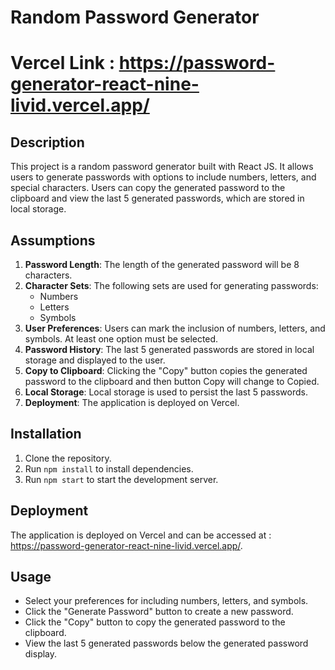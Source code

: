 # Random Password Generator
# Vercel Link : https://password-generator-react-nine-livid.vercel.app/
## Description
This project is a random password generator built with React JS. It allows users to generate passwords with options to include numbers, letters, and special characters. Users can copy the generated password to the clipboard and view the last 5 generated passwords, which are stored in local storage.

## Assumptions
1. **Password Length**: The length of the generated password will be 8 characters.
2. **Character Sets**: The following sets are used for generating passwords:
   - Numbers
   - Letters
   - Symbols
3. **User Preferences**: Users can mark the inclusion of numbers, letters, and symbols. At least one option must be selected.
4. **Password History**: The last 5 generated passwords are stored in local storage and displayed to the user.
5. **Copy to Clipboard**: Clicking the "Copy" button copies the generated password to the clipboard and then button Copy will change to Copied.
6. **Local Storage**: Local storage is used to persist the last 5 passwords.
7. **Deployment**: The application is deployed on Vercel.

## Installation
1. Clone the repository.
2. Run `npm install` to install dependencies.
3. Run `npm start` to start the development server.

## Deployment
The application is deployed on Vercel and can be accessed at : https://password-generator-react-nine-livid.vercel.app/.

## Usage
- Select your preferences for including numbers, letters, and symbols.
- Click the "Generate Password" button to create a new password.
- Click the "Copy" button to copy the generated password to the clipboard.
- View the last 5 generated passwords below the generated password display.

